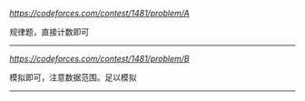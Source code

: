 *https://codeforces.com/contest/1481/problem/A*

规律题，直接计数即可

---

*https://codeforces.com/contest/1481/problem/B*

模拟即可，注意数据范围。足以模拟

---
